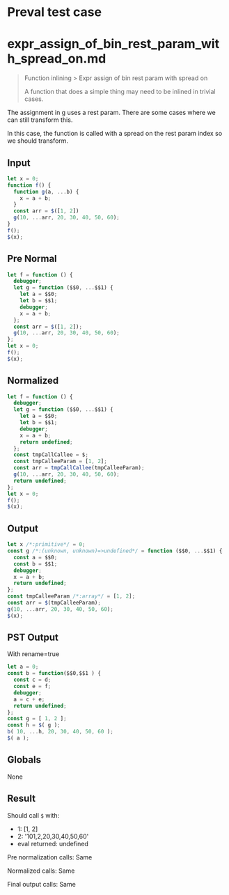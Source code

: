 # Preval test case

# expr_assign_of_bin_rest_param_with_spread_on.md

> Function inlining > Expr assign of bin rest param with spread on
>
> A function that does a simple thing may need to be inlined in trivial cases.

The assignment in g uses a rest param. There are some cases where we can still transform this.

In this case, the function is called with a spread on the rest param index so we should transform.

## Input

`````js filename=intro
let x = 0;
function f() {
  function g(a, ...b) {
    x = a + b;
  }
  const arr = $([1, 2])
  g(10, ...arr, 20, 30, 40, 50, 60);
}
f();
$(x);
`````

## Pre Normal


`````js filename=intro
let f = function () {
  debugger;
  let g = function ($$0, ...$$1) {
    let a = $$0;
    let b = $$1;
    debugger;
    x = a + b;
  };
  const arr = $([1, 2]);
  g(10, ...arr, 20, 30, 40, 50, 60);
};
let x = 0;
f();
$(x);
`````

## Normalized


`````js filename=intro
let f = function () {
  debugger;
  let g = function ($$0, ...$$1) {
    let a = $$0;
    let b = $$1;
    debugger;
    x = a + b;
    return undefined;
  };
  const tmpCallCallee = $;
  const tmpCalleeParam = [1, 2];
  const arr = tmpCallCallee(tmpCalleeParam);
  g(10, ...arr, 20, 30, 40, 50, 60);
  return undefined;
};
let x = 0;
f();
$(x);
`````

## Output


`````js filename=intro
let x /*:primitive*/ = 0;
const g /*:(unknown, unknown)=>undefined*/ = function ($$0, ...$$1) {
  const a = $$0;
  const b = $$1;
  debugger;
  x = a + b;
  return undefined;
};
const tmpCalleeParam /*:array*/ = [1, 2];
const arr = $(tmpCalleeParam);
g(10, ...arr, 20, 30, 40, 50, 60);
$(x);
`````

## PST Output

With rename=true

`````js filename=intro
let a = 0;
const b = function($$0,$$1 ) {
  const c = d;
  const e = f;
  debugger;
  a = c + e;
  return undefined;
};
const g = [ 1, 2 ];
const h = $( g );
b( 10, ...h, 20, 30, 40, 50, 60 );
$( a );
`````

## Globals

None

## Result

Should call `$` with:
 - 1: [1, 2]
 - 2: '101,2,20,30,40,50,60'
 - eval returned: undefined

Pre normalization calls: Same

Normalized calls: Same

Final output calls: Same
